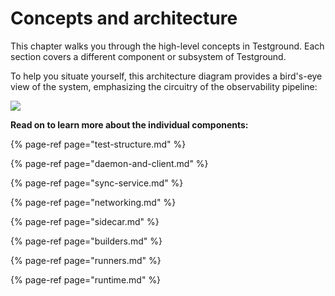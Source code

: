 # Concepts and architecture

This chapter walks you through the high-level concepts in Testground. Each section covers a different component or subsystem of Testground.

To help you situate yourself, this architecture diagram provides a bird's-eye view of the system, emphasizing the circuitry of the observability pipeline:

![](../.gitbook/assets/testground-observability-architecture.png)

**Read on to learn more about the individual components:**

{% page-ref page="test-structure.md" %}

{% page-ref page="daemon-and-client.md" %}

{% page-ref page="sync-service.md" %}

{% page-ref page="networking.md" %}

{% page-ref page="sidecar.md" %}

{% page-ref page="builders.md" %}

{% page-ref page="runners.md" %}

{% page-ref page="runtime.md" %}



